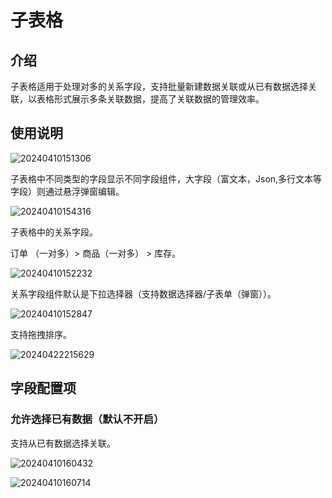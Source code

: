 # 子表格

## 介绍

子表格适用于处理对多的关系字段，支持批量新建数据关联或从已有数据选择关联，以表格形式展示多条关联数据，提高了关联数据的管理效率。
## 使用说明

![20240410151306](https://nocobase-docs.oss-cn-beijing.aliyuncs.com/20240410151306.png)

子表格中不同类型的字段显示不同字段组件，大字段（富文本，Json,多行文本等字段）则通过悬浮弹窗编辑。

![20240410154316](https://nocobase-docs.oss-cn-beijing.aliyuncs.com/20240410154316.png)

子表格中的关系字段。

订单 （一对多）> 商品（一对多） > 库存。

![20240410152232](https://nocobase-docs.oss-cn-beijing.aliyuncs.com/20240410152232.png)

关系字段组件默认是下拉选择器（支持数据选择器/子表单（弹窗））。

![20240410152847](https://nocobase-docs.oss-cn-beijing.aliyuncs.com/20240410152847.png)

支持拖拽排序。

![20240422215629](https://nocobase-docs.oss-cn-beijing.aliyuncs.com/20240422215629.gif)
## 字段配置项

### 允许选择已有数据（默认不开启）

支持从已有数据选择关联。

![20240410160432](https://nocobase-docs.oss-cn-beijing.aliyuncs.com/20240410160432.png)

![20240410160714](https://nocobase-docs.oss-cn-beijing.aliyuncs.com/20240410160714.png)